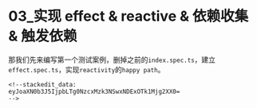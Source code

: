 # 03_实现 effect & reactive & 依赖收集 & 触发依赖

那我们先来编写第一个测试案例，删掉之前的`index.spec.ts`，建立`effect.spec.ts`，实现`reactivity`的`happy path`。

```
<!--stackedit_data:
eyJoaXN0b3J5IjpbLTg0NzcxMzk3NSwxNDExOTk1Mjg2XX0=
-->